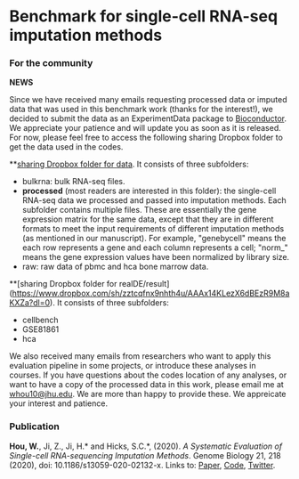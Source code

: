# Benchmark for single-cell RNA-seq imputation methods

### For the community

**NEWS** 

Since we have received many emails requesting processed data or imputed data that was used in this benchmark work (thanks for the interest!), we decided to submit the data as an ExperimentData package to [Bioconductor](https://bioconductor.org/packages/3.12/BiocViews.html#___ExperimentData). We appreciate your patience and will update you as soon as it is released. For now, please feel free to access the following sharing Dropbox folder to get the data used in the codes.

**[sharing Dropbox folder for data](https://www.dropbox.com/sh/w3yg2nucnng5v1u/AAAM8Ym_KU9XF4z51RT81eNEa?dl=0). It consists of three subfolders: 

* bulkrna: bulk RNA-seq files.
* **processed** (most readers are interested in this folder): the single-cell RNA-seq data we processed and passed into imputation methods. Each subfolder contains multiple files. These are essentially the gene expression matrix for the same data, except that they are in different formats to meet the input requirements of different imputation methods (as mentioned in our manuscript). For example, "genebycell" means the each row represents a gene and each column represents a cell; "norm_" means the gene expression values have been normalized by library size. 
* raw: raw data of pbmc and hca bone marrow data. 

**[sharing Dropbox folder for realDE/result] (https://www.dropbox.com/sh/zztcqfnx9nhth4u/AAAx14KLezX6dBEzR9M8aKXZa?dl=0). It consists of three subfolders:

* cellbench
* GSE81861
* hca

We also received many emails from researchers who want to apply
this evaluation pipeline in some projects, or introduce these analyses in courses. If you have questions about the codes location of any analyses, or want to 
have a copy of the processed data in this work, please email me at whou10@jhu.edu.  We are more than happy to provide these. We appreicate your interest and patience.

### Publication

**Hou, W.**, Ji, Z., Ji, H.\* and Hicks, S.C.\*, (2020). *A Systematic Evaluation of Single-cell RNA-sequencing Imputation Methods*. 
Genome Biology 21, 218 (2020), doi: 10.1186/s13059-020-02132-x.  Links to: [Paper](https://genomebiology.biomedcentral.com/articles/10.1186/s13059-020-02132-x), 
[Code](https://github.com/Winnie09/imputationBenchmark), [Twitter](https://twitter.com/GenomeBiology/status/1298976169484681219).
